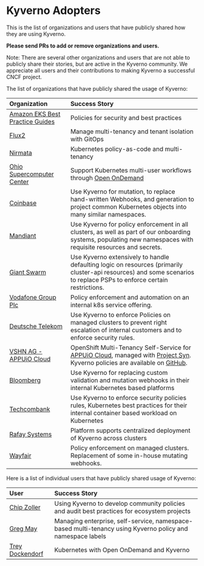 # Kyverno Adopters

This is the list of organizations and users that have publicly shared how they are using Kyverno. 

**Please send PRs to add or remove organizations and users.**

Note: There are several other organizations and users that are not able to publicly share their stories, but are active in the Kyverno community. We appreciate all users and their contributions to making Kyverno a successful CNCF project.

The list of organizations that have publicly shared the usage of Kyverno:

| Organization | Success Story |
| :--- | :--- |
| [Amazon EKS Best Practice Guides](https://github.com/aws/aws-eks-best-practices/tree/master/policies/kyverno) | Policies for security and best practices |
| [Flux2](https://github.com/fluxcd/flux2-multi-tenancy#enforce-tenant-isolation) | Manage multi-tenancy and tenant isolation with GitOps |
| [Nirmata](https://nirmata.com) | Kubernetes policy-as-code and multi-tenancy |
| [Ohio Supercomputer Center](https://www.osc.edu/) | Support Kubernetes multi-user workflows through [Open OnDemand](http://openondemand.org/) |
| [Coinbase](https://www.coinbase.com/)  | Use Kyverno for mutation, to replace hand-written Webhooks, and generation to project common Kubernetes objects into many similar namespaces. |
| [Mandiant](https://www.mandiant.com/)  | Use Kyverno for policy enforcement in all clusters, as well as part of our onboarding systems, populating new namespaces with requisite resources and secrets. |
| [Giant Swarm](https://www.giantswarm.io/) | Use Kyverno extensively to handle defaulting logic on resources (primarily cluster-api resources) and some scenarios to replace PSPs to enforce certain restrictions. |
| [Vodafone Group Plc](https://www.vodafone.com/)  | Policy enforcement and automation on an internal k8s service offering. |
| [Deutsche Telekom](https://www.telekom.com/en)  | Use Kyverno to enforce Policies on managed clusters to prevent right escalation of internal customers and to enforce security rules. |
| [VSHN AG - APPUiO Cloud](https://www.vshn.ch/) | OpenShift Multi-Tenancy Self-Service for [APPUiO Cloud](https://www.appuio.ch), managed with [Project Syn](https://syn.tools). Kyverno policies are available on [GitHub](https://github.com/appuio/component-appuio-cloud). |
| [Bloomberg](https://www.techatbloomberg.com/) | Use Kyverno for replacing custom validation and mutation webhooks in their internal Kubernetes based platforms |
| [Techcombank](https://www.techcombank.com.vn/trang-chu) | Use Kyverno to enforce security policies rules, Kubernetes best practices for their internal container based workload on Kubernetes|
| [Rafay Systems](https://rafay.co/) | Platform supports centralized deployment of Kyverno across clusters|
| [Wayfair](https://wayfair.com) | Policy enforcement on managed clusters. Replacement of some in-house mutating webhooks. | 
<!-- append the line below to the table
| [name](URL) | brief description of how you are using Kyverno | 

-->


Here is a list of individual users that have publicly shared usage of Kyverno:

| User  | Success Story |
| :--- | :--- |
| [Chip Zoller](https://github.com/chipzoller) | Using Kyverno to develop community policies and audit best practices for ecosystem projects |
| [Greg May](https://github.com/mnrgreg) | Managing enterprise, self-service, namespace-based multi-tenancy using Kyverno policy and namespace labels |
| [Trey Dockendorf](https://github.com/treydock) | Kubernetes with Open OnDemand and Kyverno |

<!-- append the line below and tell your story
| [name](GitHub URL) | brief description | 
-->
